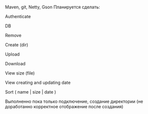 Maven, git, Netty, Gson
Планируется сделать:

Authenticate

DB

Remove

Create (dir)

Upload

Download

View size (file)

View creating and updating date

Sort ( name | size | date )

Выполненно пока только подключение, создание директории
(не доработанно корректное отображение после создания)